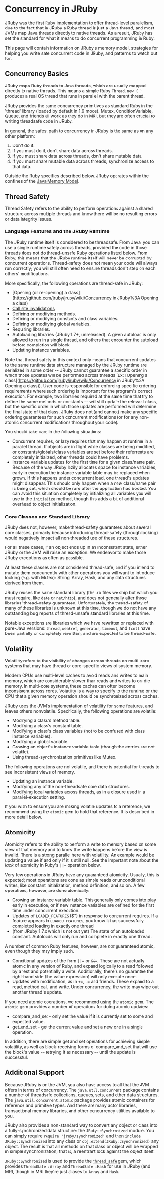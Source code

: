 Concurrency in JRuby
====================

JRuby was the first Ruby implementation to offer thread-level parallelism, due to the fact that in JRuby a Ruby thread is just a Java thread, and most JVMs map Java threads directly to native threads. As a result, JRuby has set the standard for what it means to do concurrent programming in Ruby.

This page will contain information on JRuby's memory model, strategies for helping you write safe concurrent code in JRuby, and patterns to watch out for.

Concurrency Basics
------------------

JRuby maps Ruby threads to Java threads, which are usually mapped directly to native threads. This means a simple Ruby `Thread.new { }` produces a real OS thread that runs in parallel with the parent thread.

JRuby provides the same concurrency primitives as standard Ruby in the 'thread' library (loaded by default in 1.9 mode). Mutex, ConditionVariable, Queue, and friends all work as they do in MRI, but they are often crucial to writing threadsafe code in JRuby.

In general, the safest path to concurrency in JRuby is the same as on any other platform:

1. Don't do it.
2. If you must do it, don't share data across threads.
3. If you must share data across threads, don't share mutable data.
4. If you must share mutable data across threads, synchronize access to that data.

Outside the Ruby specifics described below, JRuby operates within the confines of the
[Java Memory Model](http://www.cs.umd.edu/users/pugh/java/memoryModel/jsr-133-faq.html).

Thread Safety
-------------

Thread Safety refers to the ability to perform operations against a shared structure across multiple threads
and know there will be no resulting errors or data integrity issues.

### Language Features and the JRuby Runtime

The JRuby runtime itself is considered to be threadsafe. From Java, you can use a single runtime safely across threads, provided the code in those threads does not do thread-unsafe Ruby operations listed below. From Ruby, this means that the JRuby runtime itself will never be corrupted by concurrent operations. Thread-safety does *not* mean your code will always run correctly; you will still often need to ensure threads don't step on each others' modifications.

More specifically, the following operations are thread-safe in JRuby:

* [Opening (or re-opening) a class](https://github.com/jruby/jruby/wiki/Concurrency in JRuby%3A Opening a class)
* [Call site invalidations](MethodTableConcurrency)
* Defining or modifying methods.
* Defining or modifying constants and class variables.
* Defining or modifying global variables.
* Requiring libraries.
* Autoloading libraries (JRuby 1.7+, unreleased). A given autoload is only allowed to run in a single thread, and others that encounter the autoload before completion will block.
* Updating instance variables.

Note that thread safety in this context only means that concurrent updates to the same runtime data structure managed by the JRuby runtime are serialized in some order -- JRuby cannot guarantee a specific order in which those updates will be performed across threads (Ex: [Opening a class](https://github.com/jruby/jruby/wiki/Concurrency in JRuby%3A Opening a class)).  User code is responsible for enforcing specific ordering requirements where such ordering is important for the program's correct execution.  For example, two libraries required at the same time that try to define the same methods or constants -- will still update the relevant class, but the specific order in which those updates are performed will determine the final state of that class.  JRuby does not (and cannot) make any specific ordering guarantees for such concurrent modifications (or for any non-atomic concurrent modifications throughout your code).

You should take care in the following situations:

* Concurrent requires, or lazy requires that may happen at runtime in a parallel thread. If objects are in flight while classes are being modified, or constants/globals/class variables are set before their referrents are completely initialized, other threads could have problems.
* Instance variable updates for the first time for a given class/name pair. Because of the way JRuby lazily allocates space for instance variables, early in execution the instance variable table may be replaced when grown. If this happens under concurrent load, one thread's updates might disappear. This should only happen when a *new* class/name pair is being set, which should be rare after the application has booted. You can avoid this situation completely by initializing all variables you will use in the ```initialize``` method, though this adds a bit of additional overhead to object initialization.

### Core Classes and Standard Library

JRuby does not, however, make thread-safety guarantees about several core classes, primarily because introducing thread-safety (through locking) would negatively impact all non-threaded use of these structures.

For all these cases, if an object ends up in an inconsistent state, either JRuby or the JVM will raise an exception. We endeavor to make those JRuby exceptions as often as possible.

At least these classes are not considered thread-safe, and if you intend to mutate them concurrently with other operations you will want to introduce locking (e.g. with Mutex): String, Array, Hash, and any data structures derived from them.

JRuby reuses the same standard library (the .rb files we ship but which you must require, like ```date``` or ```net/http```), and does not generally alter those libraries' thread-safety guarantees. Unfortunately, the thread-safety of many of these libraries is unknown at this time, though we do not have any outstanding bug reports of thread-unsafe standard libraries at this time.

Notable exceptions are libraries which we have rewritten or replaced with pure-Java versions: ```thread```, ```weakref```, ```generator```, ```timeout```, and ```fcntl``` have been partially or completely rewritten, and are expected to be thread-safe.

Volatility
----------

Volatility refers to the visibility of changes across threads on multi-core systems that may have thread or core-specific views of system memory.

Modern CPUs use multi-level caches to avoid reads and writes to main memory, which are considerably slower than reads and writes to on-die memory. In multi-core systems, these caches can often become inconsistent across cores. Volatility is a way to specify to the runtime or the CPU that a given memory operation should be synchronized across caches.

JRuby uses the JVM's implementation of volatility for some features, and leaves others nonvolatile. Specifically, the following operations are volatile:

* Modifying a class's method table.
* Modifying a class's constant table.
* Modifying a class's class variables (not to be confused with class instance variables).
* Modifying a global variable.
* Growing an object's instance variable table (though the entries are not volatile).
* Using thread-synchronization primitives like Mutex.

The following operations are not volatile, and there is potential for threads to see inconsistent views of memory.

* Updating an instance variable.
* Modifying any of the non-threadsafe core data structures.
* Modifying local variables across threads, as in a closure used in a parallel-execution setting.

If you wish to ensure you are making volatile updates to a reference, we recommend using the ```atomic``` gem to hold that reference. It is described in more detail below.

Atomicity
---------

Atomicity refers to the ability to perform a write to memory based on some view of that memory and to know the write happens before the view is invalid. There is a strong parallel here with volatility. An example would be updating a value if and only if it is still null. See the important note about the *lack* of atomicity in Ruby's `||=` operation below.

Very few operations in JRuby have any guaranteed atomicity. Usually, this is expected; most operations are done as simple reads or unconditional writes, like constant initialization, method definition, and so on. A few operations, however, are done atomically:

* Growing an instance variable table. This generally only comes into play early in execution, or if new instance variables are defined for the first time under concurrent execution.
* Updates of `LOADED_FEATURES` ($") in response to concurrent requires. If a feature appears in `LOADED_FEATURES`, you know it has successfully completed loading in exactly one thread.
* (from JRuby 1.7.x which is not out yet) The state of an autoloaded constant. Autoloads will only run and complete in exactly one thread.

A number of common Ruby features, however, are *not* guaranteed atomic, even though they may imply such.

* Conditional updates of the form `||=` or `&&=`. These are not actually atomic in any version of Ruby, and expand logically to a read followed by a test and potentially a write. Additionally, there's no guarantee the right-hand side (the value expression) will only execute once.
* Updates with modification, as in `+=`, `-=` and friends. These expand to a read, method call, and write. Under concurrency, the write may wipe out another thread's update.

If you need atomic operations, we recommend using the `atomic` gem. The `atomic` gem provides a number of operations for doing atomic updates:

* compare_and_set - only set the value if it is currently set to some and expected value.
* get_and_set - get the current value and set a new one in a single operation.

In addition, there are simple get and set operations for achieving simple volatility, as well as block-receiving forms of compare_and_set that will use the block's value -- retrying it as necessary -- until the update is successful.

Additional Support
------------------

Because JRuby is on the JVM, you also have access to all that the JVM offers in terms of concurrency. The `java.util.concurrent` package contains a number of threadsafe collections, queues, sets, and other data structures. The `java.util.concurrent.atomic` package provides atomic containers for reference and primitive types. And there are many actor libraries, transactional memory libraries, and other concurrency utilities available to you.

JRuby also provides a non-standard way to convert any object or class into a fully-synchronized data structure: the `JRuby::Synchronized` module. You can simply require `require 'jruby/synchronized'` and then `include JRuby::Synchronized` into any class or `obj.extend(JRuby::Synchronized)` any object. The result is that all methods on that class or object will be wrapped in simple synchronization; that is, a reentrant lock against the object itself.

`JRuby::Synchronized` is used to provide the [`thread_safe`](https://rubygems.org/gems/thread_safe) gem, which provides `ThreadSafe::Array` and `ThreadSafe::Hash` for use in JRuby (and MRI, though in MRI they're just aliases to `Array` and `Hash`.